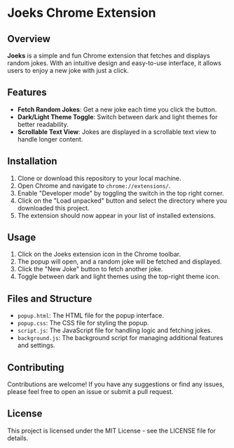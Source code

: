 # Joeks Chrome Extension

## Overview

**Joeks** is a simple and fun Chrome extension that fetches and displays random jokes. With an intuitive design and easy-to-use interface, it allows users to enjoy a new joke with just a click.

## Features

- **Fetch Random Jokes**: Get a new joke each time you click the button.
- **Dark/Light Theme Toggle**: Switch between dark and light themes for better readability.
- **Scrollable Text View**: Jokes are displayed in a scrollable text view to handle longer content.

## Installation

1. Clone or download this repository to your local machine.
2. Open Chrome and navigate to `chrome://extensions/`.
3. Enable "Developer mode" by toggling the switch in the top right corner.
4. Click on the "Load unpacked" button and select the directory where you downloaded this project.
5. The extension should now appear in your list of installed extensions.

## Usage

1. Click on the Joeks extension icon in the Chrome toolbar.
2. The popup will open, and a random joke will be fetched and displayed.
3. Click the "New Joke" button to fetch another joke.
6. Toggle between dark and light themes using the top-right theme icon.

## Files and Structure

- `popup.html`: The HTML file for the popup interface.
- `popup.css`: The CSS file for styling the popup.
- `script.js`: The JavaScript file for handling logic and fetching jokes.
- `background.js`: The background script for managing additional features and settings.

## Contributing

Contributions are welcome! If you have any suggestions or find any issues, please feel free to open an issue or submit a pull request.

## License

This project is licensed under the MIT License - see the LICENSE file for details.
